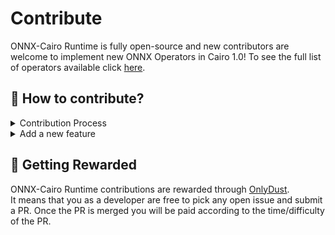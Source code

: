 # Contribute

ONNX-Cairo Runtime is fully open-source and new contributors are welcome to implement new ONNX Operators in Cairo 1.0! To see the full list of operators available click [here](https://github.com/onnx/onnx/blob/main/docs/Operators.md).

## 🤝 How to contribute?

<details>

<summary>Contribution Process</summary>

Please search the [issue tracker](https://github.com/franalgaba/onnx-cairo/issues) for a similar idea first: there may already be an issue you can contribute to.

1. **Create Issue** - Start by filing a new issue in the [issue tracker](https://github.com/franalgaba/onnx-cairo/issues). Include as much detail as you have. It's fine if it's not a complete design: just a summary and rational is a good starting point.
2. **Discussion** - We'll keep the issue open for community discussion until it has been resolved or is deemed no longer relevant. Note that if an issue isn't a high priority or has many open questions then it might stay open for a long time.
3. **Owner Review** - The ONNX Runtime team will review the proposal and either approve or close the issue based on whether it broadly aligns with the contribution guidelines.
4. **Implementation**
   * A feature can be implemented by you, the ONNX Cairo Runtime team, or other community members. Code contributions are greatly appreciated: feel free to work on any reviewed feature you proposed, or choose one in the backlog and send us a PR. If you are new to the project and want to work on an existing issue, we recommend starting with issues that are tagged with <mark style="background-color:green;">good first issue</mark>. Please let us know in the issue comments if you are actively working on implementing a feature so we can ensure it's assigned to you.
   * Unit tests: New code **must** be accompanied by unit tests.
   * Documentation and sample updates: If the PR affects any of the documentation or samples then include those updates in the same PR. 
   Run `scarb run docgen` to generate documentation from docstrings.
   * Once a feature is complete and tested according to the contribution guidelines follow these steps:
     1. Follow the [standard GitHub process to open a pull request](https://docs.github.com/en/pull-requests/collaborating-with-pull-requests)
     2. Add reviewers who have context from the earlier discussion. If you can't find a reviewer, add  [**franalgaba**](https://github.com/franalgaba) or [**raphaelDkhn**](https://github.com/raphaelDkhn).

</details>

<details>

<summary>Add a new feature</summary>

New contributors are welcome to implement new ONNX Operators or new features in Cairo 1.0! To see the full list of operators available in ONNX standard click [here](https://github.com/onnx/onnx/blob/main/docs/Operators.md). You can check the compatibility list [here](../apis/compatibility.md).

### ONNX-Cairo repository

ONNX-Cairo is composed of three APIs: **Operators**, **Numbers** and **Performance**. Directories in ONNX-Cairo repository are organized in a similar way:

```
src
├── numbers
│   ├── fixed_point
│   └── signed_integer
├── operators
│   ├── nn
│   │   └── functional
│   └── tensor
│       ├── implementations
│       ├── linalg
│       └── math
├── performance
│   └── functional
│       └── quantization
└── tests
    ├── operators
    │   ├── linalg
    │   ├── math
    │   ├── nn
    │   └── tensor
    └── performance
```

### Create new methods

To create a new method or function in the library, follow these steps:

1. **Identify the right location for your code.** First, determine in which API you want to implement your functionality, then in which module (e.g; `linalg`, `math`, `nn`, `tensors`,... ).
2. **Implement the method.** If this method should be part of Tensor trait, define the method to [TensorTrait](https://github.com/gizatechxyz/onnx-cairo/blob/d596d8d0f31f0170178a7898f95589cbc50954b1/src/operators/tensor/core.cairo#L38).
3. **Document your method following Rust Docstring style.** Also, update the [README](https://github.com/gizatechxyz/onnx-cairo/blob/main/README.md) and [CHANGELOG](https://github.com/gizatechxyz/onnx-cairo/blob/main/docs/CHANGELOG.md) file as necessary.
4. **Contribute your changes**: Follow the [contribution process](contribute.md#contribution-process) to submit your new method to the main project repository.

</details>

## 🎁 Getting Rewarded

ONNX-Cairo Runtime contributions are rewarded through [OnlyDust](https://app.onlydust.xyz/projects/32e92e68-13a5-4859-a122-69c0e738a8d1).\
It means that you as a developer are free to pick any open issue and submit a PR. Once the PR is merged you will be paid according to the time/difficulty of the PR.
